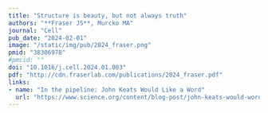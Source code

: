 ```yaml
---
title: "Structure is beauty, but not always truth"
authors: "**Fraser JS**, Murcko MA"
journal: "Cell"
pub_date: "2024-02-01"
image: "/static/img/pub/2024_fraser.png"
pmid: "38306978"
#pmcid: ""
doi: "10.1016/j.cell.2024.01.003"
pdf: "http://cdn.fraserlab.com/publications/2024_fraser.pdf"
links:
- name: "In the pipeline: John Keats Would Like a Word"
  url: "https://www.science.org/content/blog-post/john-keats-would-word"
---
```

